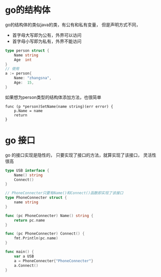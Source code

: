 # go的结构体

go的结构体的类似java的类，有公有和私有变量， 但是声明方式不同，
- 首字母大写即为公有，外界可以访问
- 首字母小写即为私有，外界不能访问
```go
type person struct {
    Name string
    Age  int
}
// 使用
a := person{
    Name: "zhangsna",
    Age:  15,
}
```
如果想为person类型的结构体添加方法，也很简单
```
func (p *person)SetName(name string)(err error) {
    p.Name = name
    return
}
```

# go 接口

go 的接口实现是隐性的， 只要实现了接口的方法，就算实现了该接口， 灵活性很高
```go
type USB interface {
	Name() string
	Connect()
}

// PhoneConnecter只要有Name()和Connect()函数即实现了该接口
type PhoneConnecter struct {
	name string
}

func (pc PhoneConnecter) Name() string {
	return pc.name
}

func (pc PhoneConnecter) Connect() {
	fmt.Println(pc.name)
}

func main() {
	var a USB
	a = PhoneConnecter{"PhoneConnecter"}
	a.Connect()
}
```